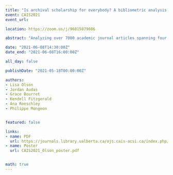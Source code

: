 ```yaml
---
title: "Is archival scholarship for everybody? A bibliometric analysis of gender and knowledge production in the archival field, 1981 - 2019"
event: CAIS2021
event_url:

location: https://zoom.us/j/96815079086

abstract: "Analyzing over 7000 academic journal articles spanning four decades, this research uses bibliometric methods to assess the hypothesis that the archival field is a feminized discipline. First, an explanation of our dataset is presented, followed by the results of the proportion of men and women amongst the authors for which we were able to assign a perceived gender. This analysis shows a gradual rise of female-perceived authorship. We then compare these results to the differences in citations between papers with female and male first authors, which shows no clear trend."

date: "2021-06-08T14:30:00Z"
date_end: "2021-06-08T16:00:00Z"

all_day: false

publishDate: "2021-05-18T00:00:00Z"

authors:
- Lisa Olson
- Jordan Audas
- Grace Bourret
- Kendell Fitzgerald
- Ana Roeschley
- Philippe Mongeon


featured: false

links:
- name: PDF
  url: https://journals.library.ualberta.ca/ojs.cais-acsi.ca/index.php/cais-asci/article/view/1213/1049
- name: Poster
  url: CAIS2021_Olson_poster.pdf


math: true
---
```

